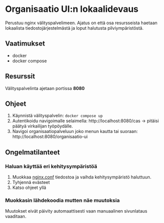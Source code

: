 # Organisaatio UI:n lokaalidevaus

Perustuu nginx välityspalvelimeen. Ajatus on että osa resursseista haetaan
lokaalista tiedostojärjestelmästä ja loput halutusta pilviympäristöstä.

## Vaatimukset

* docker
* docker compose

## Resurssit

Välityspalvelinta ajetaan portissa **8080**

## Ohjeet

1. Käynnistä välityspalvelin: `docker compose up`
2. Autentikoidu navigoimalle selaimella: http://localhost:8080/cas -> pitäisi päätyä virkailijan työpöydälle.
3. Navigoi organisaatiopalveluun joko menun kautta tai suoraan: http://localhost:8080/organisaatio-ui

## Ongelmatilanteet

### Haluan käyttää eri kehitysympäristöä

1. Muokkaa [nginx.conf](nginx.conf) tiedostoa ja vaihda kehitysympäristö haluttuun.
2. Tyhjennä evästeet
3. Katso ohjeet yllä

### Muokkasin lähdekoodia mutten näe muutoksia

Muutokset eivät päivity automaattisesti vaan manuaalinen sivunlataus vaaditaan.

